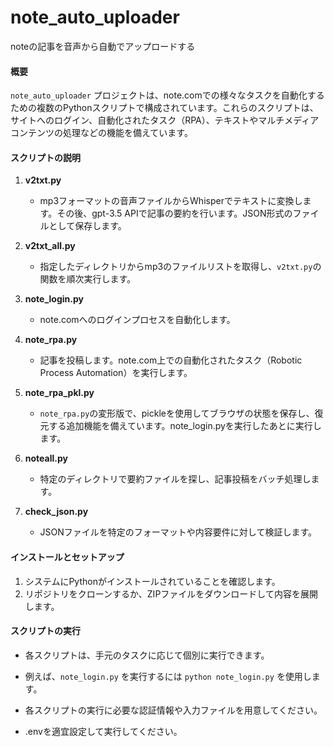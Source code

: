 # note_auto_uploader
noteの記事を音声から自動でアップロードする


#### 概要
`note_auto_uploader` プロジェクトは、note.comでの様々なタスクを自動化するための複数のPythonスクリプトで構成されています。これらのスクリプトは、サイトへのログイン、自動化されたタスク（RPA）、テキストやマルチメディアコンテンツの処理などの機能を備えています。

#### スクリプトの説明

1. **v2txt.py**
   - mp3フォーマットの音声ファイルからWhisperでテキストに変換します。その後、gpt-3.5 APIで記事の要約を行います。JSON形式のファイルとして保存します。

2. **v2txt_all.py**
   - 指定したディレクトリからmp3のファイルリストを取得し、`v2txt.py`の関数を順次実行します。

2. **note_login.py**
   - note.comへのログインプロセスを自動化します。

3. **note_rpa.py**
   - 記事を投稿します。note.com上での自動化されたタスク（Robotic Process Automation）を実行します。

4. **note_rpa_pkl.py**
   - `note_rpa.py`の変形版で、pickleを使用してブラウザの状態を保存し、復元する追加機能を備えています。note_login.pyを実行したあとに実行します。

5. **noteall.py**
   - 特定のディレクトリで要約ファイルを探し、記事投稿をバッチ処理します。

1. **check_json.py**
   - JSONファイルを特定のフォーマットや内容要件に対して検証します。


#### インストールとセットアップ

1. システムにPythonがインストールされていることを確認します。
2. リポジトリをクローンするか、ZIPファイルをダウンロードして内容を展開します。

#### スクリプトの実行

- 各スクリプトは、手元のタスクに応じて個別に実行できます。
- 例えば、`note_login.py` を実行するには `python note_login.py` を使用します。
- 各スクリプトの実行に必要な認証情報や入力ファイルを用意してください。

- .envを適宜設定して実行してください。
